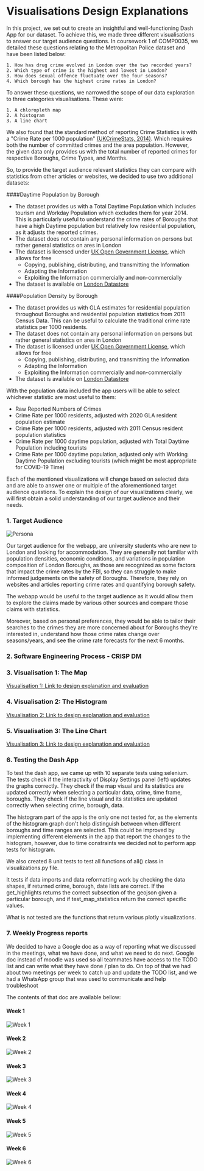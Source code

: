# Visualisations Design Explanations

In this project, we set out to create an insightful and well-functioning Dash App for our dataset. To achieve this, we made three different visualisations to answer our target audience questions.
In coursework 1 of COMP0035, we detailed these questions relating to the Metropolitan Police dataset and have been listed below:

    1. How has drug crime evolved in London over the two recorded years?
    2. Which type of crime is the highest and lowest in London?
    3. How does sexual offence fluctuate over the four seasons?
    4. Which borough has the highest crime rates in London?

To answer these questions, we narrowed the scope of our data exploration to three categories visualisations. These were:

    1. A chloropleth map
    2. A histogram
    3. A line chart

We also found that the standard method of reporting Crime Statistics is with a "Crime Rate per 1000 population" [(UKCrimeStats, 2014)](https://ukcrimestats.com/blog/faqs/what-exactly-does-crime-rate-mean-and-how-do-you-calculate-it/).
Which requires both the number of committed crimes and the area population. However, the given data only provides us with the total number of reported crimes for respective Boroughs, Crime Types, and Months.

So, to provide the target audience relevant statistics they can compare with statistics from other articles or websites, we decided to use two additional datasets:

####Daytime Population by Borough
* The dataset provides us with a Total Daytime Population which includes tourism and Workday Population which excludes them for year 2014. This is 
particularly useful to understand the crime rates of Boroughs that have a high Daytime population but relatively low residential population, 
as it adjusts the reported crimes.
* The dataset does not contain any personal information on persons but rather general statistics on ares in London
* The dataset is licensed under [UK Open Government License](https://www.nationalarchives.gov.uk/doc/open-government-licence/version/2/), which allows for free 
  * Copying, publishing, distributing, and transmitting the Information
  * Adapting the Information
  * Exploiting the Information commercially and non-commercially
* The dataset is available on [London Datastore](https://data.london.gov.uk/dataset/daytime-population-borough)


####Population Density by Borough
* The dataset provides us with GLA estimates for residential population throughout Boroughs and residential population statistics from 2011 Census Data. 
This can be useful to calculate the traditional crime rate statistics per 1000 residents.
* The dataset does not contain any personal information on persons but rather general statistics on ares in London
* The dataset is licensed under [UK Open Government License](https://www.nationalarchives.gov.uk/doc/open-government-licence/version/2/), which allows for free 
  * Copying, publishing, distributing, and transmitting the Information
  * Adapting the Information
  * Exploiting the Information commercially and non-commercially
* The dataset is available on [London Datastore](https://data.london.gov.uk/dataset/land-area-and-population-density-ward-and-borough)


With the population data included the app users will be able to select whichever statistic are most useful to them:
* Raw Reported Numbers of Crimes
* Crime Rate per 1000 residents, adjusted with 2020 GLA resident population estimate
* Crime Rate per 1000 residents, adjusted with 2011 Census resident population statistics
* Crime Rate per 1000 daytime population, adjusted with Total Daytime Population including tourists
* Crime Rate per 1000 daytime population, adjusted only with Working Daytime Population excluding tourists (which might be most appropriate for COVID-19 Time)

Each of the mentioned visualizations will change based on selected data and are able to answer one or multiple of the aforementioned target audience questions.
To explain the design of our visualizations clearly, we will first obtain a solid understanding of our target audience and their needs.

### 1. Target Audience

![Persona](../assets/persona.png)

Our target audience for the webapp, are university students who are new to London and looking for accommodation. 
They are generally not familiar with population densities, economic conditions, and variations in population composition of London Boroughs, 
as those are recognized as some factors that impact the crime rates by the FBI, so they can struggle to make informed judgements on the safety of Boroughs. 
Therefore, they rely on websites and articles reporting crime rates and quantifying borough safety.

The webapp would be useful to the target audience as it would allow them to explore the claims made by various other sources
and compare those claims with statistics. 

Moreover, based on personal preferences, they would be able to tailor their searches to the crimes they are more concerned about for Boroughs they're interested in,
understand how those crime rates change over seasons/years, and see the crime rate forecasts for the next 6 months.

### 2. Software Engineering Process - CRISP DM

### 3. Visualisation 1: The Map

[Visualisation 1: Link to design explanation and evaluation](../markdown_files/visualisation_1.md)

### 4. Visualisation 2: The Histogram

[Visualisation 2: Link to design explanation and evaluation](../markdown_files/visualisation_2.md)

### 5. Visualisation 3: The Line Chart

[Visualisation 3: Link to design explanation and evaluation](../markdown_files/visualisation_3.md)

### 6. Testing the Dash App

To test the dash app, we came up with 10 separate tests using selenium.
The tests check if the interactivity of Display Settings panel (left) updates the graphs correctly.
They check if the map visual and its statistics are updated correctly when selecting a particular data, crime, time frame, boroughs.
They check if the line visual and its statistics are updated correctly when selecting crime, borough, data.

The histogram part of the app is the only one not tested for, as the elements of the histogram graph don't help distinguish between
when different boroughs and time ranges are selected. This could be improved by implementing different elements in the app that report 
the changes to the histogram, however, due to time constraints we decided not to perform app tests for histogram.


We also created 8 unit tests to test all functions of all() class in visualizations.py file.

It tests if data imports and data reformatting work by checking the data shapes,
if returned crime, borough, date lists are correct. If the get_highlights returns the correct subsection of the
geojson given a particular borough, and if test_map_statistics return the correct specific values.

What is not tested are the functions that return various plotly visualizations.

### 7. Weekly Progress reports

We decided to have a Google doc as a way of reporting what we discussed in the meetings, what we have done, and what we need to do next.
Google doc instead of moodle was used so all teammates have access to the TODO list and can write what they have done / plan to do.
On top of that we had about two meetings per week to catch up and update the TODO list, and we had a WhatsApp group that was used to communicate and help troubleshoot 

The contents of that doc are available bellow:
#### Week 1
![Week 1](../assets/Week%201.png)

#### Week 2
![Week 2](../assets/Week%202.png)

#### Week 3
![Week 3](../assets/Week%203.png)

#### Week 4
![Week 4](../assets/Week%204.png)

#### Week 5
![Week 5](../assets/Week%205.png)

#### Week 6
![Week 6](../assets/Week%206.png)









